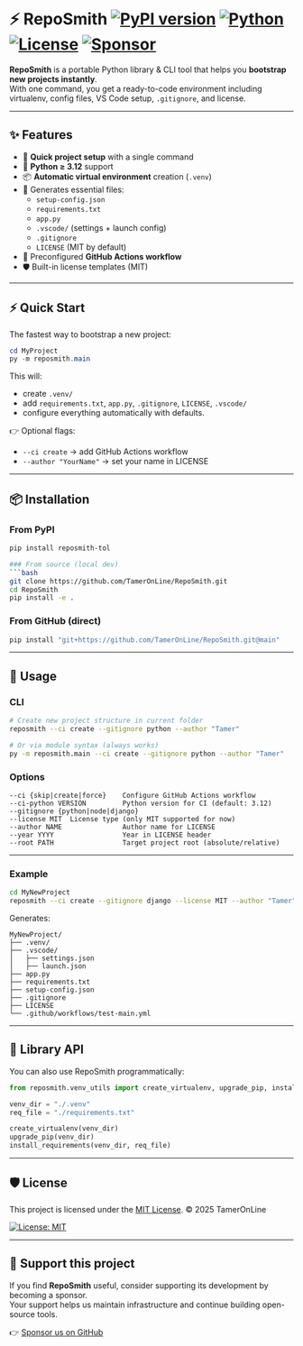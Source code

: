 # ⚡ RepoSmith [![PyPI version](https://img.shields.io/pypi/v/reposmith-tol)](https://pypi.org/project/reposmith-tol/) [![Python](https://img.shields.io/badge/python-3.12+-blue.svg)](https://www.python.org/downloads/) [![License](https://img.shields.io/badge/license-MIT-green.svg)](LICENSE) [![Sponsor](https://img.shields.io/badge/Sponsor-💖-pink)](https://github.com/sponsors/liebemama)



**RepoSmith** is a portable Python library & CLI tool that helps you **bootstrap new projects instantly**.  
With one command, you get a ready-to-code environment including virtualenv, config files, VS Code setup, `.gitignore`, and license.

---

## ✨ Features

- 🚀 **Quick project setup** with a single command  
- 🐍 **Python ≥ 3.12** support  
- 📦 **Automatic virtual environment** creation (`.venv`)  
- 📄 Generates essential files:
  - `setup-config.json`
  - `requirements.txt`
  - `app.py`
  - `.vscode/` (settings + launch config)
  - `.gitignore`
  - `LICENSE` (MIT by default)
- 🤖 Preconfigured **GitHub Actions workflow**  
- 🛡️ Built-in license templates (MIT)  


---

## ⚡ Quick Start

The fastest way to bootstrap a new project:

```powershell
cd MyProject
py -m reposmith.main
```

This will:
- create `.venv/`
- add `requirements.txt`, `app.py`, `.gitignore`, `LICENSE`, `.vscode/`
- configure everything automatically with defaults.

👉 Optional flags:
- `--ci create` → add GitHub Actions workflow
- `--author "YourName"` → set your name in LICENSE

---

## 📦 Installation

### From PyPI
```bash
pip install reposmith-tol

### From source (local dev)
```bash
git clone https://github.com/TamerOnLine/RepoSmith.git
cd RepoSmith
pip install -e .
```

### From GitHub (direct)
```bash
pip install "git+https://github.com/TamerOnLine/RepoSmith.git@main"
```

---

## 🚀 Usage

### CLI
```bash
# Create new project structure in current folder
reposmith --ci create --gitignore python --author "Tamer"

# Or via module syntax (always works)
py -m reposmith.main --ci create --gitignore python --author "Tamer"
```

### Options
```
--ci {skip|create|force}    Configure GitHub Actions workflow
--ci-python VERSION         Python version for CI (default: 3.12)
--gitignore {python|node|django}
--license MIT  License type (only MIT supported for now)
--author NAME               Author name for LICENSE
--year YYYY                 Year in LICENSE header
--root PATH                 Target project root (absolute/relative)
```

---

### Example
```bash
cd MyNewProject
reposmith --ci create --gitignore django --license MIT --author "Tamer"
```

Generates:
```
MyNewProject/
├── .venv/
├── .vscode/
│   ├── settings.json
│   ├── launch.json
├── app.py
├── requirements.txt
├── setup-config.json
├── .gitignore
├── LICENSE
└── .github/workflows/test-main.yml
```

---

## 🧩 Library API

You can also use RepoSmith programmatically:

```python
from reposmith.venv_utils import create_virtualenv, upgrade_pip, install_requirements

venv_dir = "./.venv"
req_file = "./requirements.txt"

create_virtualenv(venv_dir)
upgrade_pip(venv_dir)
install_requirements(venv_dir, req_file)
```

---

## 🛡️ License
This project is licensed under the [MIT License](LICENSE).
© 2025 TamerOnLine

[![License: MIT](https://img.shields.io/badge/License-MIT-yellow.svg)](LICENSE)


---

## 💖 Support this project

If you find **RepoSmith** useful, consider supporting its development by becoming a sponsor.  
Your support helps us maintain infrastructure and continue building open-source tools.

👉 [Sponsor us on GitHub](https://github.com/sponsors/liebemama)
